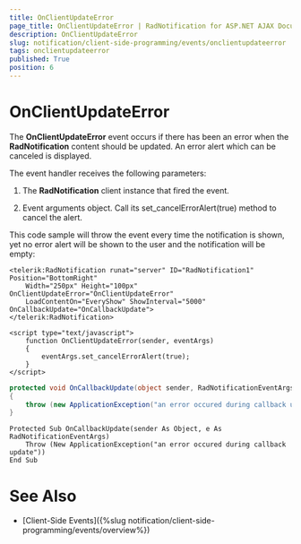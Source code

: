 ```yaml
---
title: OnClientUpdateError
page_title: OnClientUpdateError | RadNotification for ASP.NET AJAX Documentation
description: OnClientUpdateError
slug: notification/client-side-programming/events/onclientupdateerror
tags: onclientupdateerror
published: True
position: 6
---
```


# OnClientUpdateError




The **OnClientUpdateError** event occurs if there has been an error when the **RadNotification** content should be updated. An error alert which can be canceled is displayed.

The event handler receives the following parameters:

1. The **RadNotification** client instance that fired the event.

1. Event arguments object. Call its set_cancelErrorAlert(true) method to cancel the alert.

This code sample will throw the event every time the notification is shown, yet no error alert will be shown to the user and the notification will be empty:

````ASP.NET
<telerik:RadNotification runat="server" ID="RadNotification1" Position="BottomRight"
    Width="250px" Height="100px" OnClientUpdateError="OnClientUpdateError"
    LoadContentOn="EveryShow" ShowInterval="5000" OnCallbackUpdate="OnCallbackUpdate">
</telerik:RadNotification>

<script type="text/javascript">
    function OnClientUpdateError(sender, eventArgs)
    {
        eventArgs.set_cancelErrorAlert(true);
    }
</script>
````





````C#
protected void OnCallbackUpdate(object sender, RadNotificationEventArgs e)
{
    throw (new ApplicationException("an error occured during callback update"));
}
````
````VB
Protected Sub OnCallbackUpdate(sender As Object, e As RadNotificationEventArgs)
    Throw (New ApplicationException("an error occured during callback update"))
End Sub
````



# See Also

 * [Client-Side Events]({%slug notification/client-side-programming/events/overview%})
